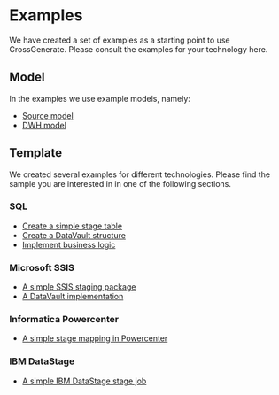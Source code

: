 # Examples

We have created a set of examples as a starting point to use CrossGenerate.
Please consult the examples for your technology here.

## Model

In the examples we use example models, namely:

- [Source model](./Model/Source_model)
- [DWH model](./Model/DWH_model)

## Template

We created several examples for different technologies. Please find the sample you are interested in in one of the following sections.

### SQL

- [Create a simple stage table](./SQL/Simple_staging)
- [Create a DataVault structure](./SQL/DataVault)
- [Implement business logic](./SQL/Businesslogic)

### Microsoft SSIS

- [A simple SSIS staging package](./Microsoft_SSIS/Simple_staging)
- [A DataVault implementation](./Microsoft_SSIS/DataVault)

### Informatica Powercenter

- [A simple stage mapping in Powercenter](./Informatica_PowerCenter/Simple_staging)

### IBM DataStage

- [A simple IBM DataStage stage job](./IBM_DataStage/Simple_staging)